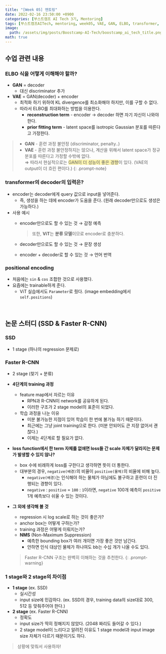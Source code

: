 ```yaml
---
title: "[Week 05] 멘토링"
date: 2022-02-16 23:50:00 +0900
categories: [부스트캠프 AI Tech 3기, Mentoring]
tags: [부스트캠프AITech, mentoring, week05, VAE, GAN, ELBO, transformer, SSD, Faster-R-CNN, paper]     # TAG names should always be lowercase
image: 
  path: /assets/img/posts/Boostcamp-AI-Tech/boostcamp_ai_tech_title.png
math: true
---
```


## **수업 관련 내용**
### **ELBO 식을 어떻게 이해해야 할까?**
- **GAN** = decoder
    - 대신 discriminator 추가
- **VAE** = GAN(decoder) + encoder
    - 최적화 하기 위하여 KL divergence를 최소화해야 하지만, 이를 구할 수 없다.
    - 따라서 ELBO를 최대화하는 방법을 이용한다.
        - **reconstruction term** - encoder → decoder 하면 자기 자신이 나와야 한다.
        - **prior fitting term** - latent space를 isotropic Gaussian 분포를 따른다고 가정한다.

> - **GAN** - 훈련 과정 불안정 (discriminator, penalty..)
> - **VAE** - 훈련 과정 불안정하지는 않으나, 계산을 위해서 latent space가 정규분포를 따른다고 가정할 수밖에 없다.  
>   ⇒ 따라서 현실적으로는 <span style='background-color: #fff5b1'>GAN이 더 성능이 좋은 경향</span>이 있다. (VAE의 output이 더 흐린 편이다.)
{: .prompt-note}

### **transformer의 decoder의 입력은?**
- encoder는 decoder에게 query 값으로 input을 넣어준다.
    - 즉, 생성을 하는 데에 encoder가 도움을 준다. (원래 decoder만으로도 생성은 가능하다.)
- 사용 예시
    - encoder만으로도 할 수 있는 것 → 감정 예측
        
        > 또한, **ViT**는 **분류 모델**이므로 encoder로 충분하다.
        > 
    - decoder만으로도 할 수 있는 것 → 문장 생성
    - encoder + decoder로 할 수 있는 것 → 언어 번역

### **positional encoding**
- 처음에는 `sin` & `cos` 조합한 것으로 사용했다.
- 요즘에는 trainable하게 준다.
    - ViT 실습에서도 `Parameter`로 줬다. (image embedding에서 `self.positions`)

<br>

## **논문 스터디 (SSD & Faster R-CNN)**
### **SSD**
- 1 stage (하나의 regression 문제로)

### **Faster R-CNN**
- 2 stage (찾기 + 분류)

- **4단계의 training 과정**
    - feature map에서 자르는 이유
        - RPN과 R-CNN이 network를 공유하게 된다.
        - 이러한 구조가 2 stage model의 표준이 되었다.
    - 학습 과정을 나눈 이유
        - 미분 불가능한 지점이 있어 학습이 한 번에 불가능 하기 때문이다.
        - 최근에는 그냥 joint training으로 한다. (미분 안되어도 큰 지장 없어서 괜찮다.)
        - 이제는 4단계로 할 필요가 없다.
- **loss function에서 한 term 자체를 없애면 loss들 간 scale 자체가 달라지는 문제가 발생할 수 있지 않나?**
    - box 수에 비례하게 loss를 구한다고 생각하면 뜻이 더 통한다.
    - 대부분의 경우, `negative(배경)`의 비율이 `positive(물체)`의 비율에 비해 높다.
        - `negative(배경)`는 인식해야 하는 물체가 아님에도 불구하고 훈련이 더 진행되는 경향이 있다.
        - `negative` : `positive` = `100` : `1`이라면, `negative` 100개 예측이 `positive` 1개 예측보다 쉬울 수 있는 것이다.
- **그 외에 생각해 볼 것**
    - regression 시 log scale로 하는 것이 좋은가?
    - anchor box는 어떻게 구하는가?
    - training 과정은 어떻게 이뤄지는가?
    - **NMS** (Non-Maximum Suppression)
        - 예측한 bounding box가 여러 개이면 가장 좋은 것만 남긴다.
        - 안하면 인식 대상인 물체가 하나여도 bb는 수십 개가 나올 수도 있다.

    > Faster R-CNN 구조는 완벽히 이해하는 것을 추천한다.
    {: .prompt-warning}

### **1 stage와 2 stage의 차이점**
- **1 stage** (ex. SSD)
    - 실시간성
    - input size에 민감하다. (ex. SSD의 경우, training data의 size대로 300, 512 등 맞춰주어야 한다.)
- **2 stage** (ex. Faster R-CNN)
    - 정확도
    - input size가 딱히 정해지지 않았다. (2048 짜리도 들어갈 수 있다.)
    - 2 stage model이 느리다고 알려진 이유도 1 stage model과 input image size 자체가 다르기 때문이기도 하다.

> 상황에 맞춰서 사용하자!